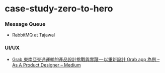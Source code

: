 # case-study-zero-to-hero

### Message Queue

* [RabbitMQ at Tajawal](https://medium.com/tech-tajawal/rabbitmq-at-tajawal-c4eeccddf458)

### UI/UX

* [Grab 東南亞交通運輸的產品設計挑戰與實踐 — 以重新設計 Grab app 為例 – As A Product Designer – Medium](https://medium.com/as-a-product-designer/grab-%E6%9D%B1%E5%8D%97%E4%BA%9E%E4%BA%A4%E9%80%9A%E9%81%8B%E8%BC%B8%E7%9A%84%E7%94%A2%E5%93%81%E8%A8%AD%E8%A8%88%E6%8C%91%E6%88%B0%E8%88%87%E5%AF%A6%E8%B8%90-%E4%BB%A5%E9%87%8D%E6%96%B0%E8%A8%AD%E8%A8%88-grab-app-%E7%82%BA%E4%BE%8B-38cb03d7ab06?fbclid=IwAR0P0W4ufJd43mgWQYPN-j1gm-N7e4NROYGdqFI9Nyvjc-xb_TsIT7jDu3k)